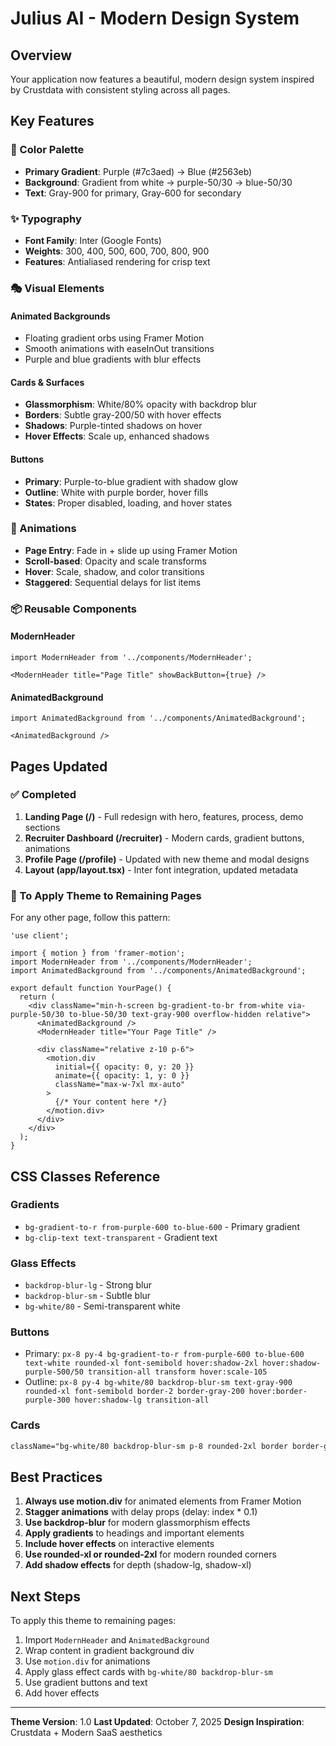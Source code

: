 # Julius AI - Modern Design System

## Overview
Your application now features a beautiful, modern design system inspired by Crustdata with consistent styling across all pages.

## Key Features

### 🎨 Color Palette
- **Primary Gradient**: Purple (#7c3aed) → Blue (#2563eb)
- **Background**: Gradient from white → purple-50/30 → blue-50/30
- **Text**: Gray-900 for primary, Gray-600 for secondary

### ✨ Typography
- **Font Family**: Inter (Google Fonts)
- **Weights**: 300, 400, 500, 600, 700, 800, 900
- **Features**: Antialiased rendering for crisp text

### 🎭 Visual Elements

#### Animated Backgrounds
- Floating gradient orbs using Framer Motion
- Smooth animations with easeInOut transitions
- Purple and blue gradients with blur effects

#### Cards & Surfaces
- **Glassmorphism**: White/80% opacity with backdrop blur
- **Borders**: Subtle gray-200/50 with hover effects
- **Shadows**: Purple-tinted shadows on hover
- **Hover Effects**: Scale up, enhanced shadows

#### Buttons
- **Primary**: Purple-to-blue gradient with shadow glow
- **Outline**: White with purple border, hover fills
- **States**: Proper disabled, loading, and hover states

### 🚀 Animations
- **Page Entry**: Fade in + slide up using Framer Motion
- **Scroll-based**: Opacity and scale transforms
- **Hover**: Scale, shadow, and color transitions
- **Staggered**: Sequential delays for list items

### 📦 Reusable Components

#### ModernHeader
```tsx
import ModernHeader from '../components/ModernHeader';

<ModernHeader title="Page Title" showBackButton={true} />
```

#### AnimatedBackground
```tsx
import AnimatedBackground from '../components/AnimatedBackground';

<AnimatedBackground />
```

## Pages Updated

### ✅ Completed
1. **Landing Page (/)** - Full redesign with hero, features, process, demo sections
2. **Recruiter Dashboard (/recruiter)** - Modern cards, gradient buttons, animations
3. **Profile Page (/profile)** - Updated with new theme and modal designs
4. **Layout (app/layout.tsx)** - Inter font integration, updated metadata

### 🎯 To Apply Theme to Remaining Pages
For any other page, follow this pattern:

```tsx
'use client';

import { motion } from 'framer-motion';
import ModernHeader from '../components/ModernHeader';
import AnimatedBackground from '../components/AnimatedBackground';

export default function YourPage() {
  return (
    <div className="min-h-screen bg-gradient-to-br from-white via-purple-50/30 to-blue-50/30 text-gray-900 overflow-hidden relative">
      <AnimatedBackground />
      <ModernHeader title="Your Page Title" />
      
      <div className="relative z-10 p-6">
        <motion.div
          initial={{ opacity: 0, y: 20 }}
          animate={{ opacity: 1, y: 0 }}
          className="max-w-7xl mx-auto"
        >
          {/* Your content here */}
        </motion.div>
      </div>
    </div>
  );
}
```

## CSS Classes Reference

### Gradients
- `bg-gradient-to-r from-purple-600 to-blue-600` - Primary gradient
- `bg-clip-text text-transparent` - Gradient text

### Glass Effects
- `backdrop-blur-lg` - Strong blur
- `backdrop-blur-sm` - Subtle blur
- `bg-white/80` - Semi-transparent white

### Buttons
- Primary: `px-8 py-4 bg-gradient-to-r from-purple-600 to-blue-600 text-white rounded-xl font-semibold hover:shadow-2xl hover:shadow-purple-500/50 transition-all transform hover:scale-105`
- Outline: `px-8 py-4 bg-white/80 backdrop-blur-sm text-gray-900 rounded-xl font-semibold border-2 border-gray-200 hover:border-purple-300 hover:shadow-lg transition-all`

### Cards
```css
className="bg-white/80 backdrop-blur-sm p-8 rounded-2xl border border-gray-200/50 hover:shadow-2xl hover:shadow-purple-500/10 transition-all"
```

## Best Practices

1. **Always use motion.div** for animated elements from Framer Motion
2. **Stagger animations** with delay props (delay: index * 0.1)
3. **Use backdrop-blur** for modern glassmorphism effects
4. **Apply gradients** to headings and important elements
5. **Include hover effects** on interactive elements
6. **Use rounded-xl or rounded-2xl** for modern rounded corners
7. **Add shadow effects** for depth (shadow-lg, shadow-xl)

## Next Steps

To apply this theme to remaining pages:
1. Import `ModernHeader` and `AnimatedBackground`
2. Wrap content in gradient background div
3. Use `motion.div` for animations
4. Apply glass effect cards with `bg-white/80 backdrop-blur-sm`
5. Use gradient buttons and text
6. Add hover effects

---

**Theme Version**: 1.0
**Last Updated**: October 7, 2025
**Design Inspiration**: Crustdata + Modern SaaS aesthetics

